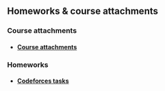 ## Homeworks & course attachments

### Course attachments

* #### [Course attachments](course-attachments)


### Homeworks

* #### [Codeforces tasks](codeforces-tasks)

